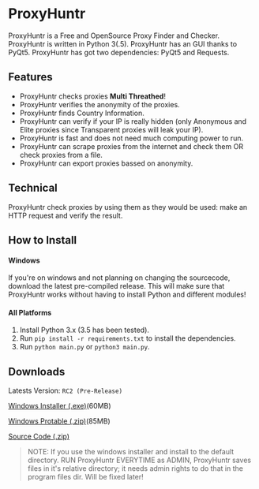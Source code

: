# ProxyHuntr
ProxyHuntr is a Free and OpenSource Proxy Finder and Checker. ProxyHuntr is written in Python 3(.5). ProxyHuntr has an GUI thanks to PyQt5. ProxyHuntr has got two dependencies: PyQt5 and Requests.

## Features
- ProxyHuntr checks proxies **Multi Threathed**!
- ProxyHuntr verifies the anonymity of the proxies.
- ProxyHuntr finds Country Information.
- ProxyHuntr can verify if your IP is really hidden (only Anonymous and Elite proxies since Transparent proxies will leak your IP).
- ProxyHuntr is fast and does not need much computing power to run.
- ProxyHuntr can scrape proxies from the internet and check them OR check proxies from a file.
- ProxyHuntr can export proxies bassed on anonymity.

## Technical
ProxyHuntr check proxies by using them as they would be used: make an HTTP request and verify the result.

## How to Install
#### Windows
If you're on windows and not planning on changing the sourcecode, download the latest pre-compiled release. This will make sure that ProxyHuntr works without having to install Python and different modules!

#### All Platforms
1. Install Python 3.x (3.5 has been tested).
2. Run `pip install -r requirements.txt` to install the dependencies.
3. Run `python main.py` or `python3 main.py`.

## Downloads
Latests Version: `RC2 (Pre-Release)`

[Windows Installer (.exe)](https://github.com/J0113/ProxyHuntr/releases/download/RC2/ProxyHuntr.Setup.RC2.exe)(60MB)

[Windows Protable (.zip)](https://github.com/J0113/ProxyHuntr/releases/download/RC2/ProxyHuntr.Windows.RC2.zip)(85MB)

[Source Code (.zip)](https://github.com/J0113/ProxyHuntr/archive/RC2.zip)

> NOTE: If you use the windows installer and install to the default directory. RUN ProxyHuntr EVERYTIME as ADMIN, ProxyHuntr saves files in it's relative directory; it needs admin rights to do that in the program files dir. Will be fixed later!